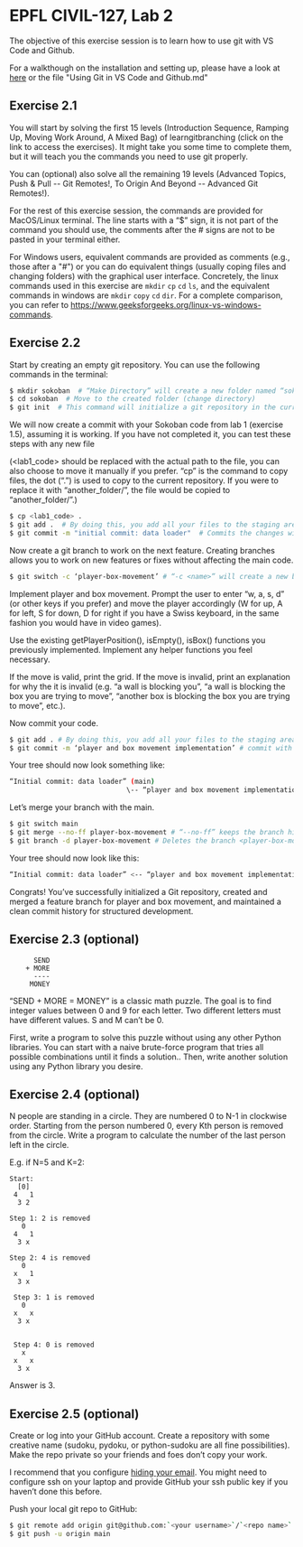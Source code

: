 # EPFL CIVIL-127, Lab 2

The objective of this exercise session is to learn how to use git with VS Code and Github.

For a walkthough on the installation and setting up, please have a look at [here](https://weijiang1998.notion.site/Using-Git-in-VS-Code-and-Github-19f44b73854b809fa008c4b593054741?pvs=4) or the file "Using Git in VS Code and Github.md"

## Exercise 2.1

You will start by solving the first 15 levels (Introduction Sequence, Ramping Up, Moving Work Around, A Mixed Bag) of learngitbranching (click on the link to access the exercises).
It might take you some time to complete them, but it will teach you the commands you need to use git properly.

You can (optional) also solve all the remaining 19 levels (Advanced Topics, Push & Pull -- Git Remotes!, To Origin And Beyond -- Advanced Git Remotes!).

For the rest of this exercise session, the commands are provided for MacOS/Linux terminal. The line starts with a “$” sign, it is not part of the command you should use, the comments after the # signs are not to be pasted in your terminal either.

For Windows users, equivalent commands are provided as comments (e.g., those after a "#") or you can do equivalent things (usually coping files and changing folders) with the graphical user interface.
Concretely, the linux commands used in this exercise are `mkdir` `cp` `cd` `ls`, and the equivalent commands in windows are `mkdir` `copy` `cd` `dir`.
For a complete comparison, you can refer to https://www.geeksforgeeks.org/linux-vs-windows-commands.

## Exercise 2.2

Start by creating an empty git repository. You can use the following commands in the terminal:

```bash
$ mkdir sokoban  # “Make Directory” will create a new folder named “sokoban”
$ cd sokoban  # Move to the created folder (change directory)
$ git init  # This command will initialize a git repository in the current location
```

We will now create a commit with your Sokoban code from lab 1 (exercise 1.5), assuming it is working.
If you have not completed it, you can test these steps with any new file

(<lab1_code> should be replaced with the actual path to the file, you can also choose to move it manually if you prefer. “cp” is the command to copy files, the dot (“.”) is used to copy to the current repository. If you were to replace it with “another_folder/”, the file would be copied to “another_folder/”.)

```bash
$ cp <lab1_code> .  
$ git add .  # By doing this, you add all your files to the staging area.
$ git commit -m "initial commit: data loader"  # Commits the changes with a message describing the commit.
```

Now create a git branch to work on the next feature. Creating branches allows you to work on new features or fixes without affecting the main code.

```bash
$ git switch -c ‘player-box-movement’ # “-c <name>” will create a new branch <name>
```

Implement player and box movement. Prompt the user to enter “w, a, s, d” (or other keys if you prefer) and move the player accordingly (W for up, A for left, S for down, D for right if you have a Swiss keyboard, in the same fashion you would have in video games).

Use the existing getPlayerPosition(), isEmpty(), isBox() functions you previously implemented. Implement any helper functions you feel necessary.

If the move is valid, print the grid. If the move is invalid, print an explanation for why the it is invalid (e.g. “a wall is blocking you”, “a wall is blocking the box you are trying to move”, “another box is blocking the box you are trying to move”, etc.).

Now commit your code.

```bash
$ git add . # By doing this, you add all your files to the staging area.
$ git commit -m ‘player and box movement implementation’ # commit with a meaningful message
```

Your tree should now look something like:

```bash
“Initial commit: data loader” (main)
                             \-- “player and box movement implementation” (player-box-movement)
```

Let’s merge your branch with the main.

```bash
$ git switch main
$ git merge --no-ff player-box-movement # “--no-ff” keeps the branch history explicit.
$ git branch -d player-box-movement # Deletes the branch <player-box-movement>
```

Your tree should now look like this:

```bash
“Initial commit: data loader” <-- “player and box movement implementation” (player-box-movement) <-- merge (main)
```

Congrats! You’ve successfully initialized a Git repository, created and merged a feature branch for player and box movement, and maintained a clean commit history for structured development.

## Exercise 2.3 (optional)

```text
      SEND
    + MORE
      ----
     MONEY
```

“SEND + MORE = MONEY” is a classic math puzzle. The goal is to find integer values between 0 and 9 for each letter. Two different letters must have different values. S and M can’t be 0.

First, write a program to solve this puzzle without using any other Python libraries. You can start with a naive brute-force program that tries all possible combinations until it finds a solution..
Then, write another solution using any Python library you desire.

## Exercise 2.4 (optional)

N people are standing in a circle. They are numbered 0 to N-1 in clockwise order. Starting from the person numbered 0, every Kth person is removed from the circle. Write a program to calculate the number of the last person left in the circle.

E.g. if N=5 and K=2:

```text
Start:
  [0]
 4   1
  3 2

Step 1: 2 is removed
   0
 4   1
  3 x

Step 2: 4 is removed
   0
 x   1
  3 x

 Step 3: 1 is removed
   0
 x   x
  3 x


 Step 4: 0 is removed
   x
 x   x
  3 x
```

Answer is 3.


## Exercise 2.5 (optional)

Create or log into your GitHub account. Create a repository with some creative name (sudoku, pydoku, or python-sudoku are all fine possibilities). Make the repo private so your friends and foes don’t copy your work.

I recommend that you configure [hiding your email](https://dev.to/bad-logic/git-keeping-your-email-safe-in-public-repositories-16cg#:~:text=Use%20github's%20Private%20Email%20Feature). You might need to configure ssh on your laptop and provide GitHub your ssh public key if you haven’t done this before.

Push your local git repo to GitHub:

```bash
$ git remote add origin git@github.com:`<your username>`/`<repo name>`.git
$ git push -u origin main
```
